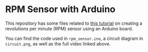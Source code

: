 # RPM Sensor with Arduino

This repository has some files related to [this tutorial](https://youtu.be/DEBkFZsOvlw) on creating a revolutions per minute (RPM) sensor using an Arduino board. 

You can find the code used in `rpm_sensor.ino`, a circuit diagram in `circuit.png`, as well as the full video linked above. 